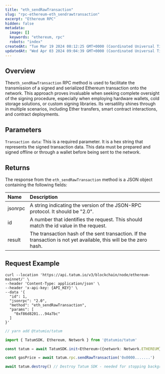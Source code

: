 ```yaml
---
title: "eth_sendRawTransaction"
slug: "rpc-ethereum-eth_sendrawtransaction"
excerpt: "Ethereum RPC"
hidden: false
metadata: 
  image: []
  keywords: "ethereum, rpc"
  robots: "index"
createdAt: "Tue Mar 19 2024 08:12:25 GMT+0000 (Coordinated Universal Time)"
updatedAt: "Wed Apr 03 2024 09:04:39 GMT+0000 (Coordinated Universal Time)"
---
```

## Overview

The`eth_sendRawTransaction`  RPC method is used to facilitate the transmission of a signed and serialized Ethereum transaction onto the network. This approach proves invaluable when seeking complete oversight of the signing procedure, especially when employing hardware wallets, cold storage solutions, or custom signing libraries. Its versatility shines through in multiple scenarios, including Ether transfers, smart contract interactions, and contract deployments.

## Parameters

`Transaction data`: This is a required parameter. It is a hex string that represents the signed transaction data. This data must be prepared and signed offline or through a wallet before being sent to the network.

## Returns

The response from the `eth_sendRawTransaction` method is a JSON object containing the following fields:

| Name    | Description                                                                                                        |
| :------ | :----------------------------------------------------------------------------------------------------------------- |
| jsonrpc | A string indicating the version of the JSON-RPC protocol. It should be "2.0".                                      |
| id      | A number that identifies the request. This should match the id value in the request.                               |
| result  | The transaction hash of the sent transaction. If the transaction is not yet available, this will be the zero hash. |

## Request Example

```curl cURL
curl --location 'https://api.tatum.io/v3/blockchain/node/ethereum-mainnet/' \
--header 'Content-Type: application/json' \
--header 'x-api-key: {API_KEY}' \
--data '{
  "id": 1,
  "jsonrpc": "2.0",
  "method": "eth_sendRawTransaction",
  "params": [
    "0xf86d8201...94a7bc"
  ]
}'
```
```typescript JS SDK
// yarn add @tatumio/tatum

import { TatumSDK, Ethereum, Network } from '@tatumio/tatum'

const tatum = await TatumSDK.init<Ethereum>({network: Network.ETHEREUM})

const gasPrice = await tatum.rpc.sendRawTransaction('0x0000.......')

await tatum.destroy() // Destroy Tatum SDK - needed for stopping background jobs
```
